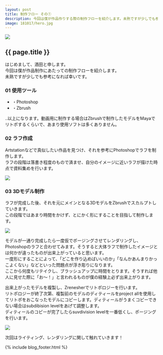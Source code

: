 ```yaml
---
layout: post
title: 制作フロー その①
description: 今回は僕が作品作りする際の制作フローを紹介します。未熟ですが少しでも参考になれば幸いです。
image: 181017/hero.jpg
---
```


<div class="wrapper blog">
  <section>
    <div class="blog_hero"><img src="{{site.baseurl}}/assets/img/blog/{{ page.image }}"></div>
    <h2>{{ page.title }}</h2>
    <div class="page">
      <p>はじめまして、酒田と申します。<br>今回は僕が作品制作にあたっての制作フローを紹介します。<br>未熟ですが少しでも参考になれば幸いです。</p>
      <h3>01 使用ツール</h3>
      <ul>
        <li>・Photoshop</li>
        <li>・Zbrush</li>
      </ul>
      <p>..以上になります。動画用に制作する場合はZbrushで制作したモデルをMayaでリトポするくらいで、あまり使用ソフトは多くありません。</p>
      <h3>02 ラフ作成</h3>
      <p>Artstationなどで真似したい作品を見つけ、それを参考にPhotoshopでラフを制作します。<br>ラフの段階は落書き程度のもので済ませ、自分のイメージに近いラフが描けた時点で資料集めを行います。</p>
      <div class="img"><img src="{{site.baseurl}}/assets/img/blog/181017/img01.jpg"></div>
      <h3>03 3Dモデル制作</h3>
      <p>ラフが完成した後、それを元にメインとなる3DモデルをZbrushでスカルプトしていきます。<br>この段階ではあまり時間をかけず、とにかく形にすることを目指して制作します。</p>
      <div class="img"><img src="{{site.baseurl}}/assets/img/blog/181017/img02.jpg"></div>
      <p>モデルが一通り完成したら一度仮でポージングさせてレンダリングし、Photoshopのラフと合わせてみます。そうすると大体ラフで制作したイメージとは何かが違ったものが出来上がっていると思います。<br>一度形にすることによって、「どこを作り込めばいいのか」「なんかあんまりかっこよくない」などといった問題点が浮き彫りになります。<br>ここから何度もリテイクし、ブラッシュアップに時間をとります。そうすれば他人に見せた際に「お〜！」と言われるものが僕の経験上必ず出来上がります。</p>
      <p>出来上がったモデルを複製し、Zrenesherでリトポロジーを行います。<br>リトポロジーが終了次第、複製前のモデルのディティールをproject allを使用してリトポをおこなったモデルにコピーします。ディティールがうまくコピーできない場合はsubdibision levelをあげて調整します。<br>ディティールのコピーが完了したらsuvdivision levelを一番低くし、ポージングを行います。</p>
      <div class="img"><img src="{{site.baseurl}}/assets/img/blog/181017/img03.jpg"></div>
      <p>次回はライティング、レンダリングに関して触れていきます！</p>
    </div>
    {% include blog_footer.html %}
  </section>
</div>